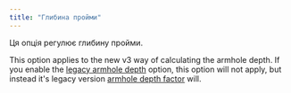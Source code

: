```yaml
---
title: "Глибина пройми"
---
```


Ця опція регулює глибину пройми.

This option applies to the new v3 way of calculating the armhole depth. If you enable the [legacy armhole depth](/docs/designs/yuri/options/legacyarmholedepth) option, this option will not apply, but instead it's legacy version [armhole depth factor](/docs/designs/yuri/options/armholedepthfactor) will.

